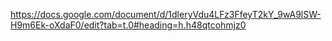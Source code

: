 https://docs.google.com/document/d/1dleryVdu4LFz3FfeyT2kY_9wA9lSW-H9m6Ek-oXdaF0/edit?tab=t.0#heading=h.h48qtcohmjz0
